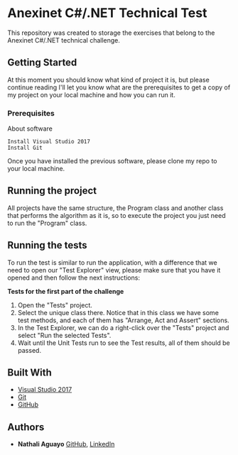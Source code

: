 # Anexinet C#/.NET Technical Test

This repository was created to storage the exercises that belong to the Anexinet C#/.NET technical challenge. 



## Getting Started

At this moment you should know what kind of project it is, but please continue reading I'll let you know what are the prerequisites to get a copy of my project on your local machine and how you can run it.


### Prerequisites

About software

```
Install Visual Studio 2017
Install Git
```
Once you have installed the previous software, please clone my repo to your local machine. 

## Running the project

All projects have the same structure, the Program class and another class that performs the algorithm as it is, so to execute the project you just need to run the "Program" class. 

## Running the tests

To run the test is similar to run the application, with a difference that we need to open our "Test Explorer" view, please make sure that you have it opened and then follow the next instructions:

**Tests for the first part of the challenge**
1. Open the "Tests" project.
2. Select the unique class there. Notice that in this class we have some test methods, and each of them has "Arrange, Act and Assert" sections. 
3. In the Test Explorer, we can do a right-click over the "Tests" project and select "Run the selected Tests".
4. Wait until the Unit Tests run to see the Test results, all of them should be passed.

## Built With

* [Visual Studio 2017](https://www.visualstudio.com/thank-you-downloading-visual-studio/?sku=Community&rel=15)
* [Git](https://git-scm.com/download/win) 
* [GitHub](https://github.com)

## Authors

* **Nathali Aguayo** 
[GitHub](https://github.com/nathaliaguayos), [LinkedIn](https://www.linkedin.com/in/nathali-aguayo/)
